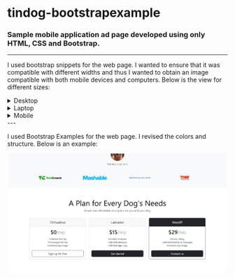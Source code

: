 # tindog-bootstrapexample
### Sample mobile application ad page developed using only HTML, CSS and Bootstrap.

---

I used bootstrap snippets for the web page. I wanted to ensure that it was compatible with different widths and thus I wanted to obtain an image compatible with both mobile devices and computers.
Below is the view for different sizes:
<div style="display: flex;">
  <div style="justify-content: center; align-items: center">
    <details>
      <summary>Desktop</summary>
      <img src="images/ss1.png" alt="Fotoğraf 1" width="500">
    </details>
    <details>
      <summary>Laptop</summary>
      <img src="images/ss2.png" alt="Fotoğraf 2" width="500">
    </details>
    <details>
      <summary>Mobile</summary>
      <img src="images/ss3.png" alt="Fotoğraf 3" width="500">
    <details>
  </div>
</div>
---

I used Bootstrap Examples for the web page. I revised the colors and structure. Below is an example:
<div style="display: flex; justify-content: center; align-content: center;">
  <img src="images/ss4.png" alt="Fotoğraf 4" width="500">
</div>